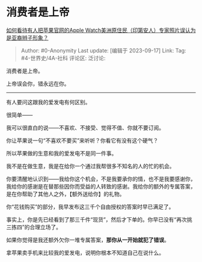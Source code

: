 # 消费者是上帝
[如何看待有人把苹果官网的Apple Watch美洲原住民（印第安人）专家照片误认为是亚裔辫子形象？](https://www.zhihu.com/question/622424575/answer/3215122695)

> Author: #0-Anonymity
> Last update: [编辑于 2023-09-17]
> Link:
> Tag: #4-世界史/4A-社科
> 评论区:
> 泛讨论:

消费者是上帝。

上帝误会你，错永远在你。

--------------------

有人要问这跟我的爱发电有何区别。

很简单——

我可以很直白的说——不喜欢、不接受、觉得不值、你就不要订阅。

你让苹果说一句“不喜欢不要买”来听听？你看它有没有这个硬气？

所以苹果做的生意和我的爱发电不是同一件事。

我不是在做生意，我是在给你一个通过我帮很多不知名的人的忙的机会。

你要清醒地认识到——我给你这个机会，不是我要承你的情，也不是我要感谢你，我给你的感谢是在替那些因你而受益的人转致的感谢。我给你的额外的专属答案，是在你帮助了其他人之外，【额外送给你】的礼物。

你“花钱购买”的部分，我早发布这三千个自由授权的答案时早已满足了。

事实上，你是先已经看到了那三千件“现货”，然后才下单的。你早已没有“再次挑三拣四”的合理立场了。

如果你觉得是我还额外欠你一堆专属答案，**那你从一开始就犯了错误**。

拿苹果卖手机来比较我的爱发电，说明你根本不知道自己在说什么。
